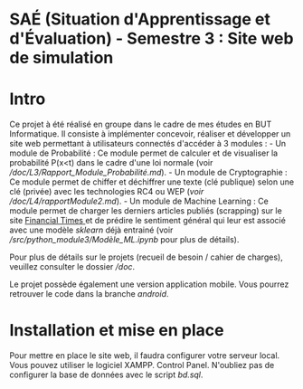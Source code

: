 # SAÉ (Situation d'Apprentissage et d'Évaluation) - Semestre 3 : Site web de simulation

# Intro

Ce projet à été réalisé en groupe dans le cadre de mes études en BUT Informatique.
Il consiste à implémenter concevoir, réaliser et développer un site web permettant à utilisateurs connectés d'accéder à 3 modules :
	- Un module de Probabilité : Ce module permet de calculer et de visualiser la probabilité P(x<t)  dans le cadre d'une loi normale (voir */doc/L3/Rapport_Module_Probabilité.md*).
	- Un module de Cryptographie : Ce module permet de chiffer et déchiffrer une texte (clé publique) selon une clé (privée) avec les technologies RC4 ou WEP (*voir /doc/L4/rapportModule2.md*).
	- Un module de Machine Learning : Ce module permet de charger les derniers articles publiés (scrapping) sur le site <a href =https://www.ft.com/> Financial Times </a> et de prédire le sentiment général qui leur est associé avec une modèle *sklearn* déjà entrainé (voir */src/python_module3/Modèle_ML.ipynb* pour plus de détails). 

Pour plus de détails sur le projets (recueil de besoin / cahier de charges), veuillez consulter le dossier */doc*.

Le projet possède également une version application mobile. Vous pourrez retrouver le code dans la branche *android*.

# Installation et mise en place

Pour mettre en place le site web, il faudra configurer votre serveur local. Vous pouvez utiliser le logiciel XAMPP. Control Panel. 
N'oubliez pas de configurer la base de données avec le script *bd.sql*.
